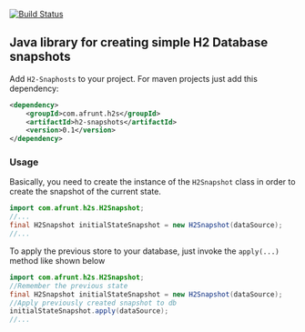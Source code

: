 [![Build Status](https://travis-ci.org/afrunt/h2-snapshots.svg?branch=main)](https://travis-ci.org/afrunt/h2-snapshots)
## Java library for creating simple H2 Database snapshots
Add `H2-Snaphosts` to your project. For maven projects just add this dependency:
```xml
<dependency>
    <groupId>com.afrunt.h2s</groupId>
    <artifactId>h2-snapshots</artifactId>
    <version>0.1</version>
</dependency>
```
  
### Usage
Basically, you need to create the instance of the `H2Snapshot` class in order to create the snapshot of the current state. 
```java
import com.afrunt.h2s.H2Snapshot;
//...
final H2Snapshot initialStateSnapshot = new H2Snapshot(dataSource);
//...
```
To apply the previous store to your database, just invoke the `apply(...)` method like shown below
```java
import com.afrunt.h2s.H2Snapshot;
//Remember the previous state
final H2Snapshot initialStateSnapshot = new H2Snapshot(dataSource);
//Apply previously created snapshot to db
initialStateSnapshot.apply(dataSource);
//...
```
